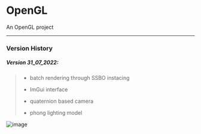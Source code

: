 # OpenGL

An OpenGL project

***

### Version History

##### Version 31_07_2022:
> - batch rendering through SSBO instacing
>
> - ImGui interface
>
> - quaternion based camera 
>
> - phong lighting model


![image](https://user-images.githubusercontent.com/85715786/182011166-697df514-12c1-4190-92c3-17b55e99d2bb.png)
